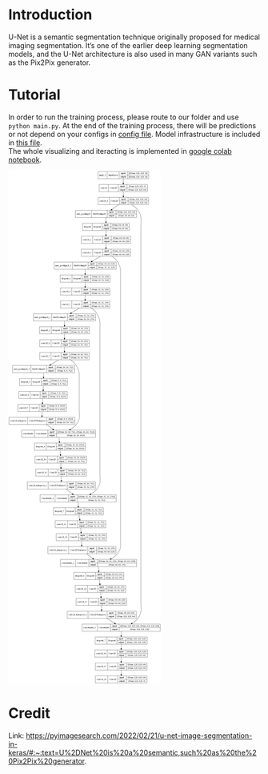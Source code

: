 # Introduction
U-Net is a semantic segmentation technique originally proposed for medical imaging segmentation. It’s one of the earlier deep learning segmentation models, and the U-Net architecture is also used in many GAN variants such as the Pix2Pix generator.

# Tutorial
In order to run the training process, please route to our folder and use ```python main.py```. At the end of the training process, there will be predictions or not depend on your configs in [config file](./configs.py). Model infrastructure is included in [this file](./model.py).\
The whole visualizing and iteracting is implemented in [google colab notebook](./unet_pet_segmentation.ipynb).

![img](./model.png)

# Credit
Link: https://pyimagesearch.com/2022/02/21/u-net-image-segmentation-in-keras/#:~:text=U%2DNet%20is%20a%20semantic,such%20as%20the%20Pix2Pix%20generator.
